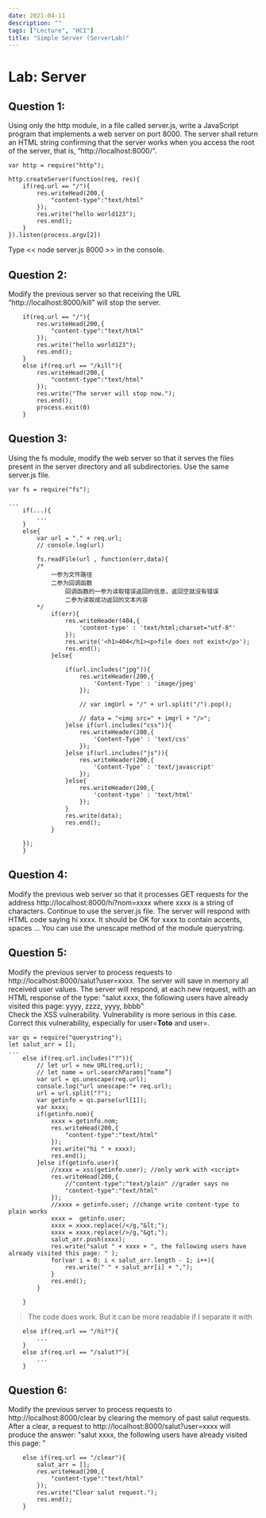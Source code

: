 ```yaml
---
date: 2021-04-11
description: ""
tags: ["Lecture", "HCI"]
title: "Simple Server (ServerLab)"
---
```

# Lab: Server

## Question 1: 
Using only the http module, in a file called server.js, write a JavaScript program that implements a web server on port 8000. The server shall return an HTML string confirming that the server works when you access the root of the server, that is, “http://localhost:8000/”.   
 
```
var http = require("http");

http.createServer(function(req, res){
    if(req.url == "/"){
        res.writeHead(200,{
            "content-type":"text/html"
        });
        res.write("hello world123");
        res.end();
    }
}).listen(process.argv[2])
```
Type << node server.js 8000 >> in the console.  

## Question 2: 
Modify the previous server so that receiving the URL “http://localhost:8000/kill” will stop the server.   

```
    if(req.url == "/"){
        res.writeHead(200,{
            "content-type":"text/html"
        });
        res.write("hello world123");
        res.end();
    }
    else if(req.url == "/kill"){
        res.writeHead(200,{
            "content-type":"text/html"
        });
        res.write("The server will stop now.");
        res.end();
        process.exit(0)
    }
```

## Question 3: 
Using the fs module, modify the web server so that it serves the files present in the server directory and all subdirectories. Use the same server.js file.  

```
var fs = require("fs");

...
    if(...){
        ...
    }
    else{
        var url = "." + req.url;
        // console.log(url)
    
        fs.readFile(url , function(err,data){
        /*
            一参为文件路径
            二参为回调函数
                回调函数的一参为读取错误返回的信息，返回空就没有错误
                二参为读取成功返回的文本内容
        */
            if(err){
                res.writeHeader(404,{
                    'content-type' : 'text/html;charset="utf-8"'
                });
                res.write('<h1>404</h1><p>file does not exist</p>');
                res.end();
            }else{
                
                if(url.includes("jpg")){
                    res.writeHeader(200,{
                        'Content-Type' : 'image/jpeg'
                    });
                    
                    // var imgUrl = "/" + url.split("/").pop();

                    // data = "<img src=" + imgrl + "/>";
                }else if(url.includes("css")){
                    res.writeHeader(200,{
                        'Content-Type' : 'text/css'
                    });
                }else if(url.includes("js")){
                    res.writeHeader(200,{
                        'Content-Type' : 'text/javascript'
                    });
                }else{
                    res.writeHeader(200,{
                        'content-type' : 'text/html'
                    });
                }
                res.write(data);
                res.end();    
            }
    
    });
    }

```

## Question 4: 
Modify the previous web server so that it processes GET requests for the address http://localhost:8000/hi?nom=xxxx where xxxx is a string of characters. Continue to use the server.js file. The server will respond with HTML code saying hi xxxx. It should be OK for xxxx to contain accents, spaces … You can use the unescape method of the module querystring.  

## Question 5: 
Modify the previous server to process requests to http://localhost:8000/salut?user=xxxx. The server will save in memory all received user values. The server will respond, at each new request, with an HTML response of the type:   "salut xxxx, the following users have already visited this page: yyyy, zzzz, yyyy, bbbb"  
Check the XSS vulnerability. Vulnerability is more serious in this case. Correct this vulnerability, especially for user=<b>Toto</b> and user=<script>alert('hello');</script>.

```
var qs = require("querystring");
let salut_arr = [];
...
    else if(req.url.includes("?")){
        // let url = new URL(req.url);
        // let name = url.searchParams[“name”]
        var url = qs.unescape(req.url);
        console.log("url unescape:"+ req.url);
        url = url.split("?");
        var getinfo = qs.parse(url[1]);
        var xxxx;
        if(getinfo.nom){
            xxxx = getinfo.nom;
            res.writeHead(200,{
                "content-type":"text/html"
            });
            res.write("hi " + xxxx);
            res.end();
        }else if(getinfo.user){
            //xxxx = xss(getinfo.user); //only work with <script>
            res.writeHead(200,{
                //"content-type":"text/plain" //grader says no
                "content-type":"text/html"
            });
            //xxxx = getinfo.user; //change write content-type to plain works
            xxxx =  getinfo.user;
            xxxx = xxxx.replace(/</g,"&lt;");
            xxxx = xxxx.replace(/>/g,"&gt;");
            salut_arr.push(xxxx);
            res.write("salut " + xxxx + ", the following users have already visited this page: " );
            for(var i = 0; i < salut_arr.length - 1; i++){
                res.write(" " + salut_arr[i] + ",");
            }            
            res.end();
        }

    }
```

> The code does work. But it can be more readable if I separate it with
```
    else if(req.url == "/hi?"){
        ...
    }
    else if(req.url == "/salut?"){
        ...
    }
```

## Question 6: 
Modify the previous server to process requests to http://localhost:8000/clear by clearing the memory of past salut requests. After a clear, a request to http://localhost:8000/salut?user=xxxx will produce the answer: "salut xxxx, the following users have already visited this page: "  

```
    else if(req.url == "/clear"){
        salut_arr = [];
        res.writeHead(200,{
            "content-type":"text/html"
        });
        res.write("Clear salut request.");
        res.end();
    }
    
```


